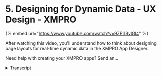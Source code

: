 # 5. Designing for Dynamic Data - UX Design - XMPRO
{% embed url="https://www.youtube.com/watch?v=9ZPi1BvlGl4" %}



After watching this video, you'll understand how to think about designing page layouts for real-time dynamic data in the XMPRO App Designer.

Need help with creating your XMPRO apps? Send an...
<details>
<summary>Transcript</summary>After watching this video, you'll understand how to think about designing page layouts for real-time dynamic data in the XMPRO App Designer.

Need help with creating your XMPRO apps? Send an...
if you followed all the steps in this

series you've given yourself the best

chance of building a well-designed

application that solves a real problem

but there is one final thing you need to

understand before you get to work in the

Exim Pro app designer X and pro apps use

dynamic real time data the X and Pro

data stream designer allows you to

integrate to multiple data sources apply

analytics initiate actions and

orchestrate the flow of data that data

then gets used by the apps you create in

the app designer we won't be covering it

in this series but now is also the time

to consider which X and Pro data streams

you need to configure and think about

whether you have access to the right

data sources that you'll need to use in

your app using dynamic data also means

that you'll need to create dynamic

layouts while this might take a while to

get used to this will save you a lot of

design time let's say you want to create

a page in the app designer that contains

cards showing the overall health for

each of your six slurry pumps in this

simple example the real time data will

come from a database now instead of

creating 6 cards for your 6 slurry pumps

you only have to create one card as the

template when you launch your app that

template will then get replicated for

each row in your database and if you add

data for two more pumps to the database

your page will automatically show 8

cards now that you understand how to

design layouts for dynamic data it's

time to turn your wireframes

into X and Pro apps for a detailed

tutorial on creating your first app

watch the how to create an app video if

you have questions or you need any help

with setting up your apps please reach

out to us at support at X and procom
</details>